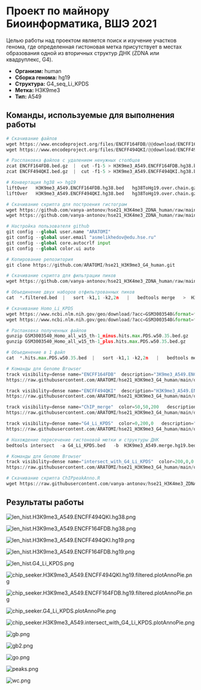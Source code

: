 # Проект по майнору Биоинформатика, ВШЭ 2021

Целью работы над проектом является поиск и изучение участков генома, где
определенная гистоновая метка присутствует в местах образования одной из вторичных структур ДНК (ZDNA или квадруплекс, G4).


* **Организм:** human
* **Сборка генома:** hg19
* **Структура:** G4_seq_Li_KPDS
* **Метка:** H3K9me3
* **Тип:** A549

## Команды, используемые для выполнения работы

```python
# Скачивание файлов
wget https://www.encodeproject.org/files/ENCFF164FDB/@@download/ENCFF164FDB.bed.gz
wget https://www.encodeproject.org/files/ENCFF494QKI/@@download/ENCFF494QKI.bed.gz

# Расспаковка файлов с удалением ненужных столбцов
zcat ENCFF164FDB.bed.gz  |  cut -f1-5 > H3K9me3_A549.ENCFF164FDB.hg38.bed
zcat ENCFF494QKI.bed.gz  |  cut -f1-5 > H3K9me3_A549.ENCFF494QKI.hg38.bed

# Конвертация hg38 => hg19
liftOver   H3K9me3_A549.ENCFF164FDB.hg38.bed   hg38ToHg19.over.chain.gz   H3K9me3_A549.ENCFF164FDB.hg19.bed   H3K9me3_A549.ENCFF164FDB.unmapped.bed
liftOver   H3K9me3_A549.ENCFF494QKI.hg38.bed   hg38ToHg19.over.chain.gz   H3K9me3_A549.ENCFF494QKI.hg19.bed   H3K9me3_A549.ENCFF494QKI.unmapped.bed

# Скачивание скрипта для построения гистограм
wget https://github.com/vanya-antonov/hse21_H3K4me3_ZDNA_human/raw/main/src/lib.R
wget https://github.com/vanya-antonov/hse21_H3K4me3_ZDNA_human/raw/main/src/len_hist.R

# Настройка пользователя github
git config --global user.name "ARATOMI"
git config --global user.email "asmelikhedov@edu.hse.ru"
git config --global core.autocrlf input
git config --global color.ui auto

# Копирование репозитория
git clone https://github.com/ARATOMI/hse21_H3K9me3_G4_human.git

# Скачивание скрипта для фильтрации пиков
wget https://github.com/vanya-antonov/hse21_H3K4me3_ZDNA_human/raw/main/src/filter_peaks.R

# Объединение двух наборов отфильтрованных пиков
cat  *.filtered.bed  |   sort -k1,1 -k2,2n   |   bedtools merge   >  H3K9me3_A549.merge.hg19.bed

# Скачивание Homo_Li_KPDS
wget https://www.ncbi.nlm.nih.gov/geo/download/?acc=GSM3003540&format=file&file=GSM3003540_Homo_all_w15_th-1_minus%2Ehits%2Emax%2EPDS%2Ew50%2E35%2Ebed%2Egz
wget https://www.ncbi.nlm.nih.gov/geo/download/?acc=GSM3003540&format=file&file=GSM3003540_Human_all_w15_th-1_minus%2Ecov%2EPDS%2EbedGraph%2Egz

# Распаковка полученных файлов
gunzip GSM3003540_Homo_all_w15_th-1_minus.hits.max.PDS.w50.35.bed.gz
gunzip GSM3003540_Homo_all_w15_th-1_plus.hits.max.PDS.w50.35.bed.gz

# Объединение в 1 файл
cat  *.hits.max.PDS.w50.35.bed  |   sort -k1,1 -k2,2n   |   bedtools merge   >  G4_Li_KPDS.bed

# Команды для Genome Browser
track visibility=dense name="ENCFF164FDB"  description="3K9me3_A549.ENCFF164FDB.hg19.filtered.bed"
https://raw.githubusercontent.com/ARATOMI/hse21_H3K9me3_G4_human/main/data/H3K9me3_A549.ENCFF164FDB.hg19.filtered.bed

track visibility=dense name="ENCFF494QKI"  description="H3K9me3_A549.ENCFF494QKI.hg19.filtered.bed"
https://raw.githubusercontent.com/ARATOMI/hse21_H3K9me3_G4_human/main/data/H3K9me3_A549.ENCFF494QKI.hg19.filtered.bed

track visibility=dense name="ChIP_merge"  color=50,50,200   description="H3K9me3_A549.merge.hg19.bed"
https://raw.githubusercontent.com/ARATOMI/hse21_H3K9me3_G4_human/main/data/H3K9me3_A549.merge.hg19.bed

track visibility=dense name="G4_Li_KPDS"  color=0,200,0   description="G4_Li_KPDS.bed"
https://raw.githubusercontent.com/ARATOMI/hse21_H3K9me3_G4_human/main/data/G4_Li_KPDS.bed

# Нахождение пересечение гистоновой метки и структуры ДНК
bedtools intersect  -a G4_Li_KPDS.bed   -b  H3K9me3_A549.merge.hg19.bed  >  H3K9me3_A549.intersect_with_G4_Li_KPDS.bed

# Команды для Genome Browser
track visibility=dense name="intersect_with_G4_Li_KPDS"  color=200,0,0  description="H3K9me3_A549.intersect_with_G4_Li_KPDS.bed"
https://raw.githubusercontent.com/ARATOMI/hse21_H3K9me3_G4_human/main/data/H3K9me3_A549.intersect_with_G4_Li_KPDS.bed

# Скачивание скрипта ChIPpeakAnno.R
wget https://raw.githubusercontent.com/vanya-antonov/hse21_H3K4me3_ZDNA_human/main/src/ChIPpeakAnno.R


```

## Результаты работы

![len_hist.H3K9me3_A549.ENCFF494QKI.hg38.png](https://github.com/ARATOMI/hse21_H3K9me3_G4_human/raw/main/images/len_hist.H3K9me3_A549.ENCFF494QKI.hg38.png)

![len_hist.H3K9me3_A549.ENCFF164FDB.hg38.png](https://github.com/ARATOMI/hse21_H3K9me3_G4_human/raw/main/images/len_hist.H3K9me3_A549.ENCFF164FDB.hg38.png)

![len_hist.H3K9me3_A549.ENCFF494QKI.hg19.png](https://github.com/ARATOMI/hse21_H3K9me3_G4_human/raw/main/images/len_hist.H3K9me3_A549.ENCFF494QKI.hg19.png)

![len_hist.H3K9me3_A549.ENCFF164FDB.hg19.png](https://github.com/ARATOMI/hse21_H3K9me3_G4_human/raw/main/images/len_hist.H3K9me3_A549.ENCFF164FDB.hg19.png)

![len_hist.G4_Li_KPDS.png](https://github.com/ARATOMI/hse21_H3K9me3_G4_human/raw/main/images/len_hist.G4_Li_KPDS.png)

![chip_seeker.H3K9me3_A549.ENCFF494QKI.hg19.filtered.plotAnnoPie.png](https://github.com/ARATOMI/hse21_H3K9me3_G4_human/raw/main/images/chip_seeker.H3K9me3_A549.ENCFF494QKI.hg19.filtered.plotAnnoPie.png)

![chip_seeker.H3K9me3_A549.ENCFF164FDB.hg19.filtered.plotAnnoPie.png](https://github.com/ARATOMI/hse21_H3K9me3_G4_human/raw/main/images/chip_seeker.H3K9me3_A549.ENCFF164FDB.hg19.filtered.plotAnnoPie.png)

![chip_seeker.G4_Li_KPDS.plotAnnoPie.png](https://github.com/ARATOMI/hse21_H3K9me3_G4_human/raw/main/images/chip_seeker.G4_Li_KPDS.plotAnnoPie.png)

![chip_seeker.H3K9me3_A549.intersect_with_G4_Li_KPDS.plotAnnoPie.png](https://github.com/ARATOMI/hse21_H3K9me3_G4_human/raw/main/images/chip_seeker.H3K9me3_A549.intersect_with_G4_Li_KPDS.plotAnnoPie.png)

![gb.png](https://github.com/ARATOMI/hse21_H3K9me3_G4_human/raw/main/images/screenshots/gb.png)

![gb2.png](https://github.com/ARATOMI/hse21_H3K9me3_G4_human/raw/main/images/screenshots/gb2.png)

![go.png](https://github.com/ARATOMI/hse21_H3K9me3_G4_human/raw/main/images/screenshots/go.png)

![peaks.png](https://github.com/ARATOMI/hse21_H3K9me3_G4_human/raw/main/images/screenshots/peaks.png)

![wc.png](https://github.com/ARATOMI/hse21_H3K9me3_G4_human/raw/main/images/screenshots/wc.png)
